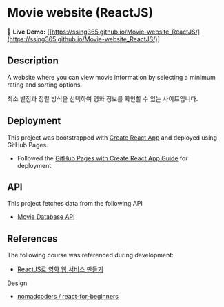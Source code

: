 # Movie website (ReactJS)

🚀 **Live Demo:** [[https://ssing365.github.io/Movie-website_ReactJS/](https://ssing365.github.io/Movie-website_ReactJS/)]



## Description
A website where you can view movie information by selecting a minimum rating and sorting options.

최소 별점과 정렬 방식을 선택하여 영화 정보를 확인할 수 있는 사이트입니다.


## Deployment

This project was bootstrapped with [Create React App](https://github.com/facebook/create-react-app) and deployed using GitHub Pages.
- Followed the [GitHub Pages with Create React App Guide](https://create-react-app.dev/docs/deployment/#github-pages) for deployment.
  

## API

This project fetches data from the following API
- [Movie Database API](https://yts.mx/api)

## References

The following course was referenced during development:
- [ReactJS로 영화 웹 서비스 만들기](https://nomadcoders.co/react-for-beginners/lobby)

Design
- [nomadcoders
/
react-for-beginners](https://github.com/nomadcoders/react-for-beginners/commit/58aca2193a50ff21663ed4fb06b0785a8480c05e)


